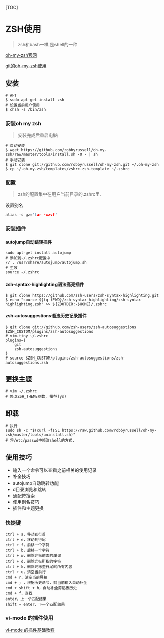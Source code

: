 [TOC]

# ZSH使用

> zsh和bash一样,是shell的一种

[oh-my-zsh官网](https://ohmyz.sh/)

[git的oh-my-zsh使用](https://github.com/robbyrussell/oh-my-zsh/wiki/Plugin:git)

## 安装

```shell
# APT
$ sudo apt-get install zsh
# 设置当前用户使用
$ chsh -s /bin/zsh
```

### 安装oh my zsh

> 安装完成后重启电脑

```shell
# 自动安装
$ wget https://github.com/robbyrussell/oh-my-zsh/raw/master/tools/install.sh -O - | sh
# 手动安装
$ git clone git://github.com/robbyrussell/oh-my-zsh.git ~/.oh-my-zsh
$ cp ~/.oh-my-zsh/templates/zshrc.zsh-template ~/.zshrc
```

### 配置

> zsh的配置集中在用户当前目录的.zshrc里.

设置别名

```c
alias -s gz='tar -xzvf'
```



### 安装插件

#### autojump自动跳转插件

```shell
sudo apt-get install autojump
# 添加到~/.zshrc配置中
// . /usr/share/autojump/autojump.sh
# 生效
source ~/.zshrc
```

#### zsh-syntax-highlighting语法高亮插件

```shell
$ git clone https://github.com/zsh-users/zsh-syntax-highlighting.git
$ echo "source ${(q-)PWD}/zsh-syntax-highlighting/zsh-syntax-highlighting.zsh" >> ${ZDOTDIR:-$HOME}/.zshrc
```

#### zsh-autosuggestions语法历史记录插件

```shell
$ git clone git://github.com/zsh-users/zsh-autosuggestions $ZSH_CUSTOM/plugins/zsh-autosuggestions
# vim.tiny ~/.zshrc
plugins={
    git
    zsh-autosuggestions
}
# source $ZSH_CUSTOM/plugins/zsh-autosuggestions/zsh-autosuggestions.zsh
```

## 更换主题

```shell
# vim ~/.zshrc
# 修改ZSH_THEME参数, 推荐(ys)
```

## 卸载

```shell
# 执行
sudo sh -c "$(curl -fsSL https://raw.github.com/robbyrussell/oh-my-zsh/master/tools/uninstall.sh)"
# 将/etc/passwd中修改shell的方式.
```

## 使用技巧

- 输入一个命令可以查看之前相关的使用记录
- 补全技巧
- autojump自动跳转功能
- d目录浏览和跳转
- 通配符搜索 
- 使用别名技巧
- 插件和主题更换

### 快捷键

```shell
ctrl + a，移动到行首
ctrl + e，移动到行尾
ctrl + f，前移一个字符
ctrl + b，后移一个字符
ctrl + w，删除光标前面的单词
ctrl + d，删除光标所指的字符
ctrl + k，删除光标至行尾的所有内容
ctrl + u，清空当前行
cmd + r，清空当前屏幕
cmd + ; ，根据历史命令，对当前输入自动补全
cmd + shift + h，自动补全剪贴板历史
cmd + f，查找
enter，上一个匹配结果
shift + enter，下一个匹配结果
```

### vi-mode 的插件使用

[vi-mode 的插件基础教程](https://github.com/robbyrussell/oh-my-zsh/tree/master/plugins/vi-mode)